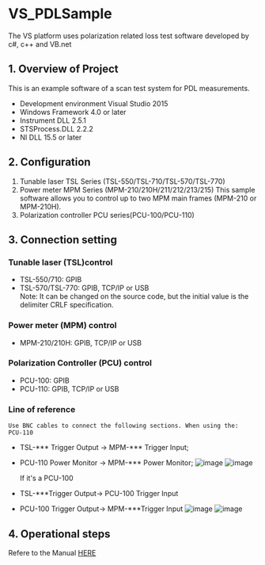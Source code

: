# VS_PDLSample
 The VS platform uses polarization related loss test software developed by c#, c++ and VB.net

## 1. Overview of Project
This is an example software of a scan test system for PDL measurements.
  + Development environment  Visual Studio 2015
  +	Windows Framework        4.0 or later
  +	Instrument DLL           2.5.1
  +	STSProcess.DLL           2.2.2
  +	NI DLL                   15.5 or later

## 2. Configuration
1.	Tunable laser TSL Series (TSL-550/TSL-710/TSL-570/TSL-770)
2.	Power meter MPM Series (MPM-210/210H/211/212/213/215)
   This sample software allows you to control up to two MPM main frames (MPM-210 or MPM-210H).
3.	Polarization controller PCU series(PCU-100/PCU-110)

## 3. Connection setting
### Tunable laser (TSL)control
  - TSL-550/710: GPIB
  - TSL-570/TSL-770: GPIB, TCP/IP or USB  
    Note: It can be changed on the source code, but the initial value is the delimiter CRLF specification.
### Power meter (MPM) control
  - MPM-210/210H: GPIB, TCP/IP or USB

### Polarization Controller (PCU) control
  - PCU-100: GPIB 
  - PCU-110: GPIB, TCP/IP or USB

### Line of reference
    Use BNC cables to connect the following sections. When using the:
    PCU-110
  - TSL-*** Trigger Output	->	MPM-*** Trigger Input; 
  - PCU-110 Power Monitor	->	MPM-*** Power Monitor;
  ![image](https://github.com/santec-corporation/VS_PDLSample/assets/132535077/a5f5c99a-11cc-44b6-8f12-56e2e3ba67a8)
  ![image](https://github.com/santec-corporation/VS_PDLSample/assets/132535077/d5cc8e12-63e5-4d01-9a93-f4baa0c4f916)

    If it's a PCU-100
  - TSL-***Trigger Output->  PCU-100 Trigger Input
  - PCU-100 Trigger Output->  MPM-***Trigger Input
  ![image](https://github.com/santec-corporation/VS_PDLSample/assets/132535077/b4276de4-0512-4955-9c2e-aed42e5b8ed5)
  ![image](https://github.com/santec-corporation/VS_PDLSample/assets/132535077/8177cb72-5abd-4125-9af1-006165323063)

## 4. Operational steps
Refere to the Manual [HERE](https://github.com/santeccorporation/VS_PDLSample/files/11934059/Santec.PDL.Swept.Test.System.Manual.V1.3_CH_20230324.docx)
